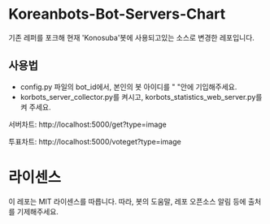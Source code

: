 # Koreanbots-Bot-Servers-Chart
기존 레퍼를 포크해 현재 'Konosuba'봇에 사용되고있는 소스로 변경한 레포입니다.

## 사용법
- config.py 파일의 bot_id에서, 본인의 봇 아이디를 " "안에 기입해주세요.
- korbots_server_collector.py를 켜시고, korbots_statistics_web_server.py를 켜 주세요.  
 
서버차트: http://localhost:5000/get?type=image
 
투표차트: http://localhost:5000/voteget?type=image


# 라이센스
이 레포는 MIT 라이센스를 따릅니다. 따라, 봇의 도움말, 레포 오픈소스 알림 등에 출처를 기제해주세요.
